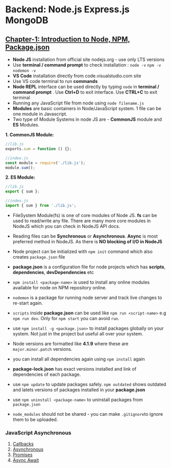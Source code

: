 # Backend: Node.js Express.js MongoDB

## [Chapter-1: Introduction to Node, NPM, Package.json](https://github.com/Sabbir2809/nodejs-express-mongodb/tree/chapter-1)

- **Node JS** installation from official site nodejs.org - use only LTS versions
- Use **terminal / command prompt** to check installation :
  `node -v`
  `npm -v`
  `nodemon -v`
- **VS Code** installation directly from code.visualstudio.com site
- Use VS code terminal to run **commands**
- **Node REPL** interface can be used directly by typing `node` in **terminal / command prompt** . Use **Ctrl+D** to exit interface. Use **CTRL+C** to exit terminal
- Running any JavaScript file from node using `node filename.js`
- **Modules** are basic containers in Node/JavaScript system. 1 file can be one module in Javascript.
- Two type of Module Systems in node JS are - **CommonJS** module and **ES** Modules.

**1. CommonJS Module:**

```javascript
//lib.js
exports.sum = function () {};

//index.js
const module = require('./lib.js');
module.sum();
```

**2. ES Module:**

```javascript
//lib.js
export { sum };

//index.js
import { sum } from './lib.js';
```

- FileSystem Module(fs) is one of core modules of Node JS. **fs** can be used to read/write any file. There are many more core modules in NodeJS which you can check in NodeJS API docs.
- Reading files can be **Synchronous** or **Asynchronous**. **Async** is most preferred method in NodeJS. As there is **NO blocking of I/O in NodeJS**

- Node project can be initialized with `npm init` command which also creates `package.json` file
- **package.json** is a configuration file for node projects which has **scripts**, **dependencies**, **devDependencies** etc
- `npm install <package-name>` is used to install any online modules available for node on NPM repository online.
- `nodemon` is a package for running node server and track live changes to re-start again.
- `scripts` inside **package.json** can be used like `npm run <script-name>` e.g `npm run dev`. Only for `npm start` you can avoid `run`.
- use `npm install -g <package.json>` to install packages globally on your system. Not just in the project but useful all over your system.
- Node versions are formatted like **4.1.9** where these are `major.minor.patch` versions.
- you can install all dependencies again using `npm install` again
- **package-lock.json** has exact versions installed and link of dependencies of each package.
- use `npm update` to update packages safely. `npm outdated` shows outdated and latets versions of packages installed in your **package.json**
- use `npm uninstall <package-name>` to uninstall packages from `package.json`
- `node_modules` should not be shared - you can make `.gitignore`to ignore them to be uploaded.

### JavaScript Asynchronous

1. [Callbacks](https://www.w3schools.com/js/js_callback.asp)
1. [Asynchronous]()
1. [Promises](https://www.w3schools.com/js/js_promise.asp)
1. [Async Await](https://www.w3schools.com/js/js_async.asp)
